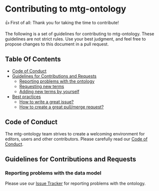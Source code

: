 # Contributing to mtg-ontology

:+1: First of all: Thank you for taking the time to contribute!

The following is a set of guidelines for contributing to mtg-ontology. 
These guidelines are not strict rules. Use your best judgment, and feel free to propose 
changes to this document in a pull request.

## Table Of Contents

- [Code of Conduct](#code-of-conduct)
- [Guidelines for Contributions and Requests](#contributions)
    * [Reporting problems with the ontology](#reporting-bugs)
    * [Requesting new terms](#requesting-terms)
    * [Adding new terms by yourself](#adding-terms)
- [Best practices](#best-practices)
    * [How to write a great issue?](#great-issues)
    * [How to create a great pull/merge request?](#great-pulls)

<a id="code-of-conduct"></a>

## Code of Conduct

The mtg-ontology team strives to create a
welcoming environment for editors, users and other contributors.
Please carefully read our [Code of Conduct](CODE_OF_CONDUCT.md).

<a id="contributions"></a>

## Guidelines for Contributions and Requests

<a id="reporting-bugs"></a>

### Reporting problems with the data model

Please use our [Issue Tracker](https://github.com/cmdoret/mtg-ontology/issues/) for reporting problems with the ontology. 

